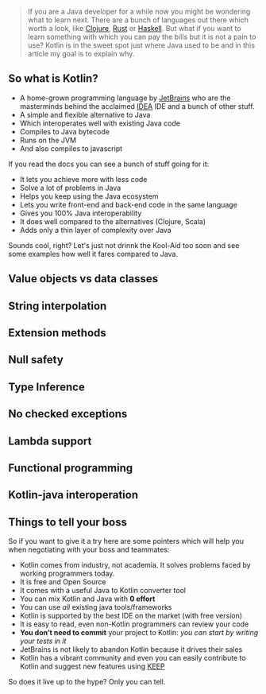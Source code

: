 > If you are a Java developer for a while now you might be wondering what to learn next.
> There are a bunch of languages out there which worth a look, like [Clojure](https://clojure.org/), [Rust](https://www.rust-lang.org/en-US/) or [Haskell](https://www.haskell.org/).
> But what if you want to learn something with which you can pay the bills but it is not a pain to use?
> Kotlin is in the sweet spot just where Java used to be and in this article my goal is to explain why.

## So what is Kotlin?
- A home-grown programming language by [JetBrains](https://www.jetbrains.com/) who are the masterminds behind the acclaimed [IDEA](https://www.jetbrains.com/idea/) IDE and a bunch of other stuff.
- A simple and flexible alternative to Java
- Which interoperates well with existing Java code
- Compiles to Java bytecode
- Runs on the JVM
- And also compiles to javascript

If you read the docs you can see a bunch of stuff going for it:
- It lets you achieve more with less code
- Solve a lot of problems in Java
- Helps you keep using the Java ecosystem
- Lets you write front-end and back-end code in the same language
- Gives you 100% Java interoperability
- It does well compared to the alternatives (Clojure, Scala)
- Adds only a thin layer of complexity over Java

Sounds cool, right? Let's just not drinnk the Kool-Aid too soon and see some examples how well it fares compared to Java.

## Value objects vs data classes

## String interpolation

## Extension methods

## Null safety

## Type Inference

## No checked exceptions

## Lambda support

## Functional programming

## Kotlin-java interoperation

## Things to tell your boss

So if you want to give it a try here are some pointers which will help you when negotiating with your boss and teammates:
- Kotlin comes from industry, not academia. It solves problems faced by working programmers today.
- It is free and Open Source
- It comes with a useful Java to Kotlin converter tool
- You can mix Kotlin and Java with __0 effort__
- You can use *all* existing java tools/frameworks
- Kotlin is supported by the best IDE on the market (with free version)
- It is easy to read, even non-Kotlin programmers can review your code
- **You don’t need to commit** your project to Kotlin: *you can start by writing your tests in it*
- JetBrains is not likely to abandon Kotlin because it drives their sales
- Kotlin has a vibrant community and even you can easily contribute to Kotlin and suggest new features using [KEEP](https://github.com/Kotlin/KEEP)

So does it live up to the hype? Only you can tell.
